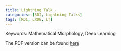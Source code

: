 ```yaml
---
title: Lightning Talk - 
categories: [RDI, Lightning Talks]
tags: [RDI, LRDE, LT]
---
```


Keywords: Mathematical Morphology, Deep Learning

The PDF version can be found [here]()

